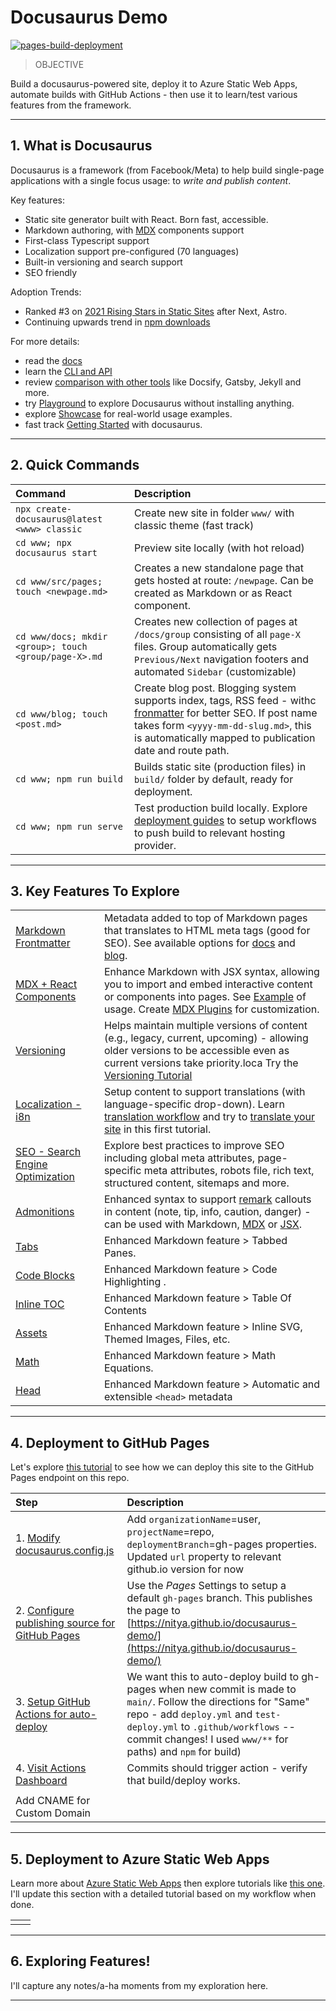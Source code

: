 # Docusaurus Demo
[![pages-build-deployment](https://github.com/nitya/docusaurus-demo/actions/workflows/pages/pages-build-deployment/badge.svg)](https://github.com/nitya/docusaurus-demo/actions/workflows/pages/pages-build-deployment)

> OBJECTIVE 

Build a docusaurus-powered site, deploy it to Azure Static Web Apps, automate builds with GitHub Actions - then use it to learn/test various features from the framework.

---

## 1. What is Docusaurus

Docusaurus is a framework (from Facebook/Meta) to help build single-page applications with a single focus usage: to _write and publish content_.

Key features:

 * Static site generator built with React. Born fast, accessible.
 * Markdown authoring, with [MDX](https://mdxjs.com/) components support 
 * First-class Typescript support
 * Localization support pre-configured (70 languages)
 * Built-in versioning and search support 
 * SEO friendly

Adoption Trends: 
 * Ranked #3 on [2021 Rising Stars in Static Sites](https://risingstars.js.org/2021/en#section-ssg) after Next, Astro.
 * Continuing upwards trend in [npm downloads](https://www.npmtrends.com/docusaurus-vs-@docusaurus/core)

For more details:
 - read the [docs](https://docusaurus.io/docs)
 - learn the [CLI and API](https://docusaurus.io/docs/cli)
 - review [comparison with other tools](https://docusaurus.io/docs#comparison-with-other-tools) like Docsify, Gatsby, Jekyll and more. 
 - try [Playground](https://docusaurus.io/docs/playground) to explore Docusaurus without installing anything. 
 - explore [Showcase](https://docusaurus.io/showcase) for real-world usage examples.
 - fast track [Getting Started](https://docusaurus.io/docs) with docusaurus.

---

## 2. Quick Commands

| Command | Description |
|:--- |:--- |
| `npx create-docusaurus@latest <www> classic` | Create new site in folder `www/` with classic theme (fast track) |
| `cd www; npx docusaurus start` | Preview site locally (with hot reload) |
| `cd www/src/pages; touch <newpage.md>` | Creates a new standalone page that gets hosted at route: `/newpage`. Can be created as Markdown or as React component. |
| `cd www/docs; mkdir <group>; touch <group/page-X>.md` | Creates new collection of pages at `/docs/group` consisting of all `page-X` files. Group automatically gets `Previous/Next` navigation footers and automated `Sidebar` (customizable)  |
|`cd www/blog; touch <post.md>` | Create blog post. Blogging system supports index, tags, RSS feed - withc [fronmatter](https://docusaurus.io/docs/api/plugins/@docusaurus/plugin-content-docs#markdown-frontmatter) for better SEO. If post name takes form `<yyyy-mm-dd-slug.md>`, this is automatically mapped to publication date and route path.|
| `cd www; npm run build` | Builds static site (production files) in `build/` folder by default, ready for deployment. |
|`cd www; npm run serve`| Test production build locally. Explore [deployment guides](https://docusaurus.io/docs/deployment) to setup workflows to push build to relevant hosting provider. |

---

## 3. Key Features To Explore

| | |
|:---| :---|
| [Markdown Frontmatter](https://docusaurus.io/docs/docs-markdown-features#markdown-frontmatter) | Metadata added to top of Markdown pages that translates to HTML meta tags (good for SEO). See available options for [docs](https://docusaurus.io/docs/api/plugins/@docusaurus/plugin-content-docs#markdown-frontmatter) and [blog](https://docusaurus.io/docs/api/plugins/@docusaurus/plugin-content-blog#markdown-frontmatter). |
| [MDX + React Components](https://docusaurus.io/docs/markdown-features/react) | Enhance Markdown with JSX syntax, allowing you to import and embed interactive content or components into pages. See [Example](https://tutorial.docusaurus.io/docs/tutorial-basics/markdown-features#mdx-and-react-components) of usage. Create [MDX Plugins](https://docusaurus.io/docs/markdown-features/plugins) for customization. |
| [Versioning](https://docusaurus.io/docs/versioning) | Helps maintain multiple versions of content (e.g., legacy, current, upcoming) - allowing older versions to be accessible even as current versions take priority.loca Try the [Versioning Tutorial](https://tutorial.docusaurus.io/docs/tutorial-extras/manage-docs-versions/)|
| [Localization - i8n](https://docusaurus.io/docs/i18n/introduction)| Setup content to support translations (with language-specific drop-down). Learn [translation workflow](https://docusaurus.io/docs/i18n/introduction#translation-workflow) and try to [translate your site](https://tutorial.docusaurus.io/docs/tutorial-extras/translate-your-site/) in this first tutorial.|
| [SEO - Search Engine Optimization](https://docusaurus.io/docs/seo) | Explore best practices to improve SEO including global meta attributes, page-specific meta attributes, robots file, rich text, structured content, sitemaps and more.|
| [Admonitions](https://docusaurus.io/docs/markdown-features/admonitions) | Enhanced syntax to support [remark](https://github.com/elviswolcott/remark-admonitions) callouts in content (note, tip, info, caution, danger) - can be used with Markdown, [MDX](https://docusaurus.io/docs/markdown-features/admonitions#admonitions-with-mdx) or [JSX](https://docusaurus.io/docs/markdown-features/admonitions#usage-in-jsx).|
| [Tabs](https://docusaurus.io/docs/markdown-features/tabs)| Enhanced Markdown feature > Tabbed Panes.|
| [Code Blocks](https://docusaurus.io/docs/markdown-features/code-blocks) | Enhanced Markdown feature > Code Highlighting .|
| [Inline TOC](https://docusaurus.io/docs/markdown-features/inline-toc) | Enhanced Markdown feature > Table Of Contents |
| [Assets](https://docusaurus.io/docs/markdown-features/assets) | Enhanced Markdown feature > Inline SVG, Themed Images, Files, etc.|
| [Math](https://docusaurus.io/docs/markdown-features/math-equations) | Enhanced Markdown feature > Math Equations.|
| [Head](https://docusaurus.io/docs/markdown-features/head-metadata) | Enhanced Markdown feature > Automatic and extensible `<head>` metadata|

---

## 4. Deployment to GitHub Pages

Let's explore [this tutorial](https://docusaurus.io/docs/deployment#deploying-to-github-pages) to see how we can deploy this site to the GitHub Pages endpoint on this repo.

| Step | Description |
|:---|:---|
| 1. [Modify docusaurus.config.js](https://docusaurus.io/docs/deployment#docusaurusconfigjs-settings)  | Add `organizationName`=user, `projectName`=repo, `deploymentBranch`=gh-pages properties. <br/>Updated `url` property to relevant github.io version for now |
| 2. [Configure publishing source for GitHub Pages](https://docs.github.com/en/pages/getting-started-with-github-pages/configuring-a-publishing-source-for-your-github-pages-site)| Use the _Pages_ Settings to setup a default `gh-pages` branch. This publishes the page to [https://nitya.github.io/docusaurus-demo/](https://nitya.github.io/docusaurus-demo/) |
| 3. [Setup GitHub Actions for auto-deploy](https://docusaurus.io/docs/deployment#triggering-deployment-with-github-actions) | We want this to auto-deploy build to gh-pages when new commit is made to `main/`. Follow the directions for "Same" repo - add `deploy.yml` and `test-deploy.yml` to `.github/workflows` -- commit changes! I used `www/**` for paths) and `npm` for build)  |
| 4. [Visit Actions Dashboard](https://github.com/nitya/docusaurus-demo/actions) | Commits should trigger action - verify that build/deploy works. |
| | |
| Add CNAME for Custom Domain | |

---

## 5. Deployment to Azure Static Web Apps

Learn more about [Azure Static Web Apps](https://docs.microsoft.com/en-us/azure/static-web-apps/publish-gatsby) then explore tutorials like [this one](https://dev.to/sumitkharche/deploy-a-docusaurus-app-on-azure-static-web-apps-2dpj). I'll update this section with a detailed tutorial based on my workflow when done.

| | |
|:---|:---|
| | |

---

## 6. Exploring Features!

I'll capture any notes/a-ha moments from my exploration here.

---